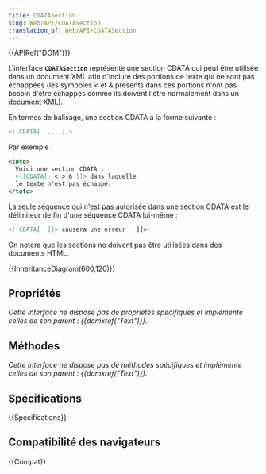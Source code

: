 ```yaml
---
title: CDATASection
slug: Web/API/CDATASection
translation_of: Web/API/CDATASection
---
```


{{APIRef("DOM")}}

L'interface **`CDATASection`** représente une section CDATA qui peut être utilisée dans un document XML afin d'inclure des portions de texte qui ne sont pas échappées (les symboles < et & présents dans ces portions n'ont pas besoin d'être échappés comme ils doivent l'être normalement dans un document XML).

En termes de balisage, une section CDATA a la forme suivante :

```html
<![CDATA[  ... ]]>
```

Par exemple :

```xml
<toto>
  Voici une section CDATA :
  <![CDATA[  < > & ]]> dans laquelle
  le texte n'est pas échappé.
</toto>
```

La seule séquence qui n'est pas autorisée dans une section CDATA est le délimiteur de fin d'une séquence CDATA lui-même :

```xml
<![CDATA[  ]]> causera une erreur   ]]>
```

On notera que les sections ne doivent pas être utilisées dans des documents HTML.

{{InheritanceDiagram(600,120)}}

## Propriétés

_Cette interface ne dispose pas de propriétés spécifiques et implémente celles de son parent : {{domxref("Text")}}._

## Méthodes

_Cette interface ne dispose pas de méthodes spécifiques et implémente celles de son parent : {{domxref("Text")}}._

## Spécifications

{{Specifications}}

## Compatibilité des navigateurs

{{Compat}}
